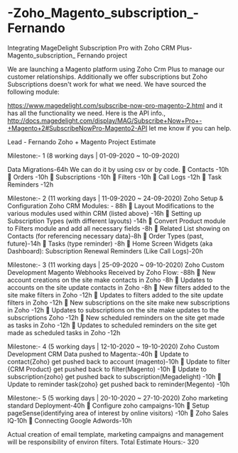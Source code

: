 # -Zoho_Magento_subscription_-Fernando
Integrating MageDelight Subscription Pro with Zoho CRM Plus- Magento_subscription_ Fernando project


We are launching a Magento platform using Zoho Crm Plus to manage our customer relationships. Additionally we offer subscriptions but Zoho Subscriptions doesn't work for what we need. We have sourced the following module:

https://www.magedelight.com/subscribe-now-pro-magento-2.html and it has all the functionality we need.
Here is the API info., http://docs.magedelight.com/display/MAG/Subscribe+Now+Pro+-+Magento+2#SubscribeNowPro-Magento2-API let me know if you can help.

Lead - Fernando Zoho + Magento Project Estimate

Milestone:- 1 (8 working days | 01-09-2020 ~ 10-09-2020)

Data Migrations-64h			 We can do it by using csv or by code. 
	 Contacts -10h
	 Orders -10h
	 Subscriptions -10h
	 Filters -10h
	 Call Logs -12h
	 Task Reminders -12h
	
Milestone:- 2 (11 working days | 11-09-2020 ~ 24-09-2020)
Zoho Setup & Configuration Zoho CRM Modules: - 88h
	 Layout Modifications to the various modules used within CRM (listed above} -16h
	 Setting up Subscription Types (with different layouts) -14h
	 Convert Product module to Filters module and add all necessary fields -8h
	 Related List showing on Contacts (for referencing necessary data}-8h
	 Order Types (past, future}-14h
	 Tasks (type reminder) -8h
	 Home Screen Widgets (aka Dashboard): Subscription Renewal Reminders (Like Call Logs)-20h
	
Milestone:- 3 (11 working days | 25-09-2020 ~ 09-10-2020)
Zoho Custom Development Magento Webhooks Received by Zoho Flow: -88h
	 New account creations on the site make contacts in Zoho -8h
	 Updates to accounts on the site update contacts in Zoho -8h
	 New filters added to the site make filters in Zoho -12h
	 Updates to filters added to the site update filters in Zoho -12h
	 New subscriptions on the site make new subscriptions in Zoho -12h
	 Updates to subscriptions on the site make updates to the subscriptions Zoho -12h
	 New scheduled reminders on the site get made as tasks in Zoho -12h
	 Updates to scheduled reminders on the site get made as scheduled tasks in Zoho -12h
	
Milestone:- 4 (5 working days | 12-10-2020 ~ 19-10-2020)
Zoho Custom Development CRM Data pushed to Magenta:-40h
	 Update to contact{Zoho} get pushed back to account (magento)-10h
	 Update to filter {CRM Product} get pushed back to filter(Magento) -10h
	 Update to subscription{zoho} get pushed back to subscription(Megadelight) -10h
	 Update to reminder task{zoho} get pushed back to reminder(Megento) -10h
	
Milestone:- 5 (5 working days | 20-10-2020 ~ 27-10-2020)
Zoho marketing standard Deployment-40h
	 Configure zoho campaigns-10h
	 Setup pageSense(identifying area of interest by online visitors) -10h
	 Zoho Sales IQ-10h
	 Connecting Google Adwords-10h
	
Actual creation of email template, marketing campaigns and management will be responsibility of environ filters.
Total Estimate Hours:- 320
